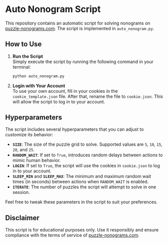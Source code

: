 # Auto Nonogram Script

This repository contains an automatic script for solving nonograms on [puzzle-nonograms.com](https://puzzle-nonograms.com). The script is implemented in `auto_nonogram.py`.

## How to Use

1. **Run the Script**  
    Simply execute the script by running the following command in your terminal:  
    ```bash
    python auto_nonogram.py
    ```

2. **Login with Your Account**  
    To use your own account, fill in your cookies in the `cookie_template.json` file. After that, rename the file to `cookie.json`. This will allow the script to log in to your account.

## Hyperparameters

The script includes several hyperparameters that you can adjust to customize its behavior:

- **`SIZE`**: The size of the puzzle grid to solve. Supported values are `5`, `10`, `15`, `20`, and `25`.
- **`RANDOM_WAIT`**: If set to `True`, introduces random delays between actions to mimic human behavior.
- **`LOGIN`**: If set to `True`, the script will use the cookies in `cookie.json` to log in to your account.
- **`SLEEP_MIN`** and **`SLEEP_MAX`**: The minimum and maximum random wait times (in seconds) between actions when `RANDOM_WAIT` is enabled.
- **`ITERATE`**: The number of puzzles the script will attempt to solve in one session.

Feel free to tweak these parameters in the script to suit your preferences.

## Disclaimer

This script is for educational purposes only. Use it responsibly and ensure compliance with the terms of service of [puzzle-nonograms.com](https://puzzle-nonograms.com).  
